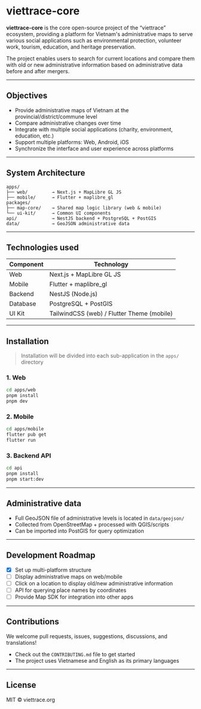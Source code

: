 # viettrace-core

**viettrace-core** is the core open-source project of the “viettrace” ecosystem, providing a platform for Vietnam's administrative maps to serve various social applications such as environmental protection, volunteer work, tourism, education, and heritage preservation.

The project enables users to search for current locations and compare them with old or new administrative information based on administrative data before and after mergers.

---

## Objectives

- Provide administrative maps of Vietnam at the provincial/district/commune level
- Compare administrative changes over time
- Integrate with multiple social applications (charity, environment, education, etc.)
- Support multiple platforms: Web, Android, iOS
- Synchronize the interface and user experience across platforms

---

## System Architecture

```
apps/
├── web/         → Next.js + MapLibre GL JS
├── mobile/      → Flutter + maplibre_gl
packages/
├── map-core/    → Shared map logic library (web & mobile)
└── ui-kit/      → Common UI components
api/             → NestJS backend + PostgreSQL + PostGIS
data/            → GeoJSON administrative data
```

---

## Technologies used

| Component | Technology |
|-----------|-----------|
| Web       | Next.js + MapLibre GL JS |
| Mobile    | Flutter + maplibre_gl |
| Backend   | NestJS (Node.js) |
| Database  | PostgreSQL + PostGIS |
| UI Kit    | TailwindCSS (web) / Flutter Theme (mobile) |

---

## Installation

> Installation will be divided into each sub-application in the `apps/` directory

### 1. Web
```bash
cd apps/web
pnpm install
pnpm dev
```

### 2. Mobile
```bash
cd apps/mobile
flutter pub get
flutter run
```

### 3. Backend API
```bash
cd api
pnpm install
pnpm start:dev
```

---

## Administrative data

- Full GeoJSON file of administrative levels is located in `data/geojson/`
- Collected from OpenStreetMap + processed with QGIS/scripts
- Can be imported into PostGIS for query optimization

---

## Development Roadmap

- [x] Set up multi-platform structure
- [ ] Display administrative maps on web/mobile
- [ ] Click on a location to display old/new administrative information
- [ ] API for querying place names by coordinates
- [ ] Provide Map SDK for integration into other apps

---

## Contributions

We welcome pull requests, issues, suggestions, discussions, and translations!

- Check out the `CONTRIBUTING.md` file to get started
- The project uses Vietnamese and English as its primary languages

---

## License

MIT © viettrace.org